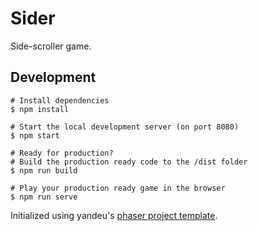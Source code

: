 Sider
=====
Side-scroller game.

## Development
```
# Install dependencies
$ npm install

# Start the local development server (on port 8080)
$ npm start

# Ready for production?
# Build the production ready code to the /dist folder
$ npm run build

# Play your production ready game in the browser
$ npm run serve
```
Initialized using yandeu's [phaser project template](https://github.com/yandeu/phaser-project-template).
